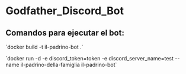 # Godfather_Discord_Bot

## Comandos para ejecutar el bot:

\`docker build -t il-padrino-bot .\`

\`docker run -d -e discord_token=token -e discord_server_name=test --name il-padrino-della-famiglia il-padrino-bot\`